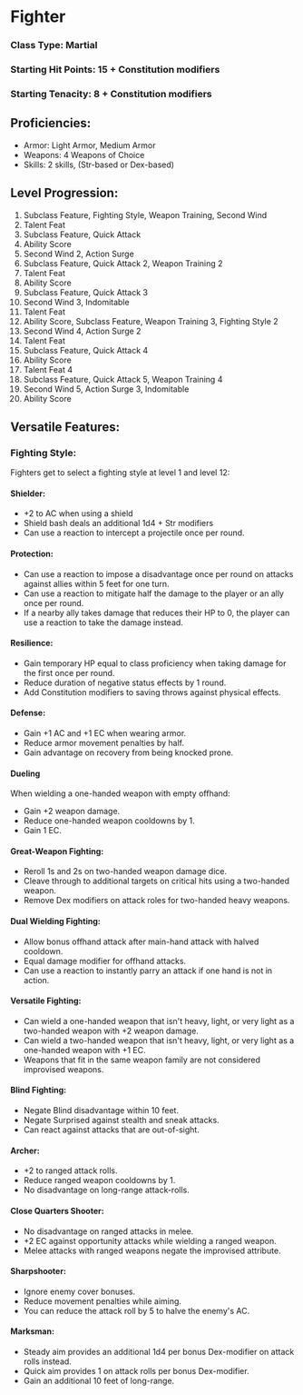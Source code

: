 <h1>Fighter</h1>
<h3>Class Type: Martial</h3>
<h3>Starting Hit Points: 15 + Constitution modifiers</h3>
<h3>Starting Tenacity: 8 + Constitution modifiers</h3>

<h2>Proficiencies:</h2>
  
- Armor: Light Armor, Medium Armor
- Weapons: 4 Weapons of Choice
- Skills: 2 skills, (Str-based or Dex-based)

<h2>Level Progression:</h2>

1. Subclass Feature, Fighting Style, Weapon Training, Second Wind
2. Talent Feat
3. Subclass Feature, Quick Attack
4. Ability Score
5. Second Wind 2, Action Surge
6. Subclass Feature, Quick Attack 2, Weapon Training 2
7. Talent Feat
8. Ability Score
9. Subclass Feature, Quick Attack 3
10. Second Wind 3, Indomitable
11. Talent Feat
12. Ability Score, Subclass Feature, Weapon Training 3, Fighting Style 2
13. Second Wind 4, Action Surge 2
14. Talent Feat
15. Subclass Feature, Quick Attack 4
16. Ability Score
17. Talent Feat 4
18. Subclass Feature, Quick Attack 5, Weapon Training 4
19. Second Wind 5, Action Surge 3, Indomitable
20. Ability Score

<h2>Versatile Features:</h2>
<h3>Fighting Style:</h3>
Fighters get to select a fighting style at level 1 and level 12:
<h4>Shielder:</h4> 
<ul>
<li>+2 to AC when using a shield</li>
<li>Shield bash deals an additional 1d4 + Str modifiers</li>
<li>Can use a reaction to intercept a projectile once per round.</li>  
</ul>
<h4>Protection:</h4>
<ul>
<li>Can use a reaction to impose a disadvantage once per round on attacks against allies within 5 feet for one turn.</li>
<li>Can use a reaction to mitigate half the damage to the player or an ally once per round.</li>
<li>If a nearby ally takes damage that reduces their HP to 0, the player can use a reaction to take the damage instead.</li>
</ul>
<h4>Resilience:</h4>
<ul>
<li>Gain temporary HP equal to class proficiency when taking damage for the first once per round.</li>
<li>Reduce duration of negative status effects by 1 round.</li>
<li>Add Constitution modifiers to saving throws against physical effects.</li>
</ul>
<h4>Defense:</h4>
<ul>
<li>Gain +1 AC and +1 EC when wearing armor.</li>
<li>Reduce armor movement penalties by half.</li>
<li>Gain advantage on recovery from being knocked prone.</li>
</ul>
<h4>Dueling</h4>
<span>When wielding a one-handed weapon with empty offhand:</span>
<ul>
<li>Gain +2 weapon damage.</li>
<li>Reduce one-handed weapon cooldowns by 1.</li>
<li>Gain 1 EC.</li>
</ul>
<h4>Great-Weapon Fighting:</h4>
<ul>
<li>Reroll 1s and 2s on two-handed weapon damage dice.</li>
<li>Cleave through to additional targets on critical hits using a two-handed weapon.</li>
<li>Remove Dex modifiers on attack roles for two-handed heavy weapons.</li>
</ul>
<h4>Dual Wielding Fighting:</h4>
<ul>
<li>Allow bonus offhand attack after main-hand attack with halved cooldown.</li>
<li>Equal damage modifier for offhand attacks.</li>
<li>Can use a reaction to instantly parry an attack if one hand is not in action.</li>
</ul>
<h4>Versatile Fighting:</h4>
<ul>
<li>Can wield a one-handed weapon that isn't heavy, light, or very light as a two-handed weapon with +2 weapon damage.</li>
<li>Can wield a two-handed weapon that isn't heavy, light, or very light as a one-handed weapon with +1 EC.</li>
<li>Weapons that fit in the same weapon family are not considered improvised weapons.</li>
</ul>
<h4>Blind Fighting:</h4>
<ul>
<li>Negate Blind disadvantage within 10 feet.</li>
<li>Negate Surprised against stealth and sneak attacks.</li>
<li>Can react against attacks that are out-of-sight.</li>
</ul>
<h4>Archer:</h4>
<ul>
<li>+2 to ranged attack rolls.</li>
<li>Reduce ranged weapon cooldowns by 1.</li>
<li>No disadvantage on long-range attack-rolls.</li>
</ul>
<h4>Close Quarters Shooter:</h4>
<ul>
<li>No disadvantage on ranged attacks in melee.</li>
<li>+2 EC against opportunity attacks while wielding a ranged weapon.</li>
<li>Melee attacks with ranged weapons negate the improvised attribute.</li>
</ul>
<h4>Sharpshooter:</h4>
<ul>
<li>Ignore enemy cover bonuses.</li>
<li>Reduce movement penalties while aiming.</li>
<li>You can reduce the attack roll by 5 to halve the enemy's AC.</li>
</ul>
<h4>Marksman:</h4>
<ul>
<li>Steady aim provides an additional 1d4 per bonus Dex-modifier on attack rolls instead.</li>
<li>Quick aim provides 1 on attack rolls per bonus Dex-modifier.</li>
<li>Gain an additional 10 feet of long-range.</li>
</ul>
